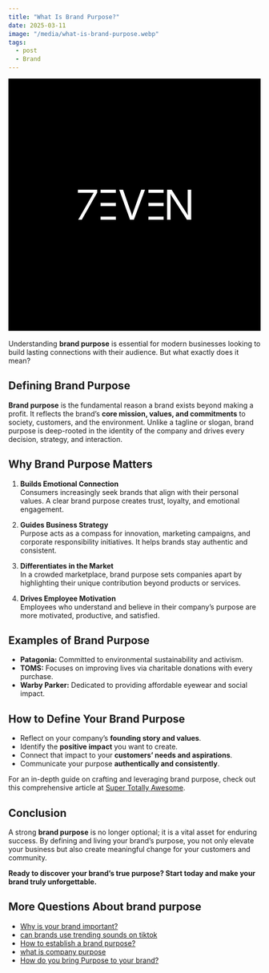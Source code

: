 ```yaml
---
title: "What Is Brand Purpose?"
date: 2025-03-11
image: "/media/what-is-brand-purpose.webp"
tags:
  - post
  - Brand
---
```


![What Is Brand Purpose?](/media/what-is-brand-purpose.webp)

Understanding **brand purpose** is essential for modern businesses looking to build lasting connections with their audience. But what exactly does it mean?

## Defining Brand Purpose

**Brand purpose** is the fundamental reason a brand exists beyond making a profit. It reflects the brand’s **core mission, values, and commitments** to society, customers, and the environment. Unlike a tagline or slogan, brand purpose is deep-rooted in the identity of the company and drives every decision, strategy, and interaction.

## Why Brand Purpose Matters

1. **Builds Emotional Connection**  
   Consumers increasingly seek brands that align with their personal values. A clear brand purpose creates trust, loyalty, and emotional engagement.  
   
2. **Guides Business Strategy**  
   Purpose acts as a compass for innovation, marketing campaigns, and corporate responsibility initiatives. It helps brands stay authentic and consistent.  
   
3. **Differentiates in the Market**  
   In a crowded marketplace, brand purpose sets companies apart by highlighting their unique contribution beyond products or services.  
   
4. **Drives Employee Motivation**  
   Employees who understand and believe in their company’s purpose are more motivated, productive, and satisfied.

## Examples of Brand Purpose

- **Patagonia:** Committed to environmental sustainability and activism.  
- **TOMS:** Focuses on improving lives via charitable donations with every purchase.  
- **Warby Parker:** Dedicated to providing affordable eyewear and social impact.

## How to Define Your Brand Purpose

- Reflect on your company’s **founding story and values**.  
- Identify the **positive impact** you want to create.  
- Connect that impact to your **customers’ needs and aspirations**.  
- Communicate your purpose **authentically and consistently**.

For an in-depth guide on crafting and leveraging brand purpose, check out this comprehensive article at [Super Totally Awesome](https://supertotallyawesome.com/posts/brand-purpose).

## Conclusion

A strong **brand purpose** is no longer optional; it is a vital asset for enduring success. By defining and living your brand’s purpose, you not only elevate your business but also create meaningful change for your customers and community.

**Ready to discover your brand’s true purpose? Start today and make your brand truly unforgettable.**

## More Questions About brand purpose

- [Why is your brand important?](/posts/why-is-your-brand-important)
- [can brands use trending sounds on tiktok](/posts/can-brands-use-trending-sounds-on-tiktok)
- [How to establish a brand purpose?](/posts/how-to-establish-a-brand-purpose)
- [what is company purpose](/posts/what-is-company-purpose)
- [How do you bring Purpose to your brand?](/posts/how-do-you-bring-purpose-to-your-brand)
